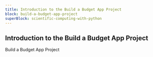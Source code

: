 ```yaml
---
title: Introduction to the Build a Budget App Project
block: build-a-budget-app-project
superBlock: scientific-computing-with-python
---
```


## Introduction to the Build a Budget App Project

Build a Budget App Project
